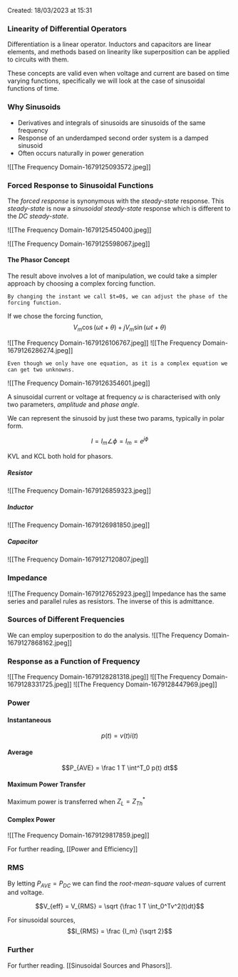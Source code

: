Created: 18/03/2023 at 15:31

### Linearity of Differential Operators
Differentiation is a linear operator. Inductors and capacitors are linear elements, and methods based on linearity like superposition can be applied to circuits with them.

These concepts are valid even when voltage and current are based on time varying functions, specifically we will look at the case of sinusoidal functions of time.

### Why Sinusoids
- Derivatives and integrals of sinusoids are sinusoids of the same frequency
- Response of an underdamped second order system is a damped sinusoid 
- Often occurs naturally in power generation

![[The Frequency Domain-1679125093572.jpeg]]

### Forced Response to Sinusoidal Functions
The *forced response* is synonymous with the *steady-state* response. This *steady-state* is now a *sinusoidal steady-state* response which is different to the *DC steady-state*.

![[The Frequency Domain-1679125450400.jpeg]]

![[The Frequency Domain-1679125598067.jpeg]]

#### The Phasor Concept
The result above involves a lot of manipulation, we could take a simpler approach by choosing a complex forcing function.

```ad-note
By changing the instant we call $t=0$, we can adjust the phase of the forcing function.
```

If we chose the forcing function,
$$V_m \cos (\omega t + \theta) + jV_m \sin(\omega t + \theta)$$ 

![[The Frequency Domain-1679126106767.jpeg]]
![[The Frequency Domain-1679126286274.jpeg]]

```ad-info
Even though we only have one equation, as it is a complex equation we can get two unknowns.
```
![[The Frequency Domain-1679126354601.jpeg]]

A sinusoidal current or voltage at frequency $\omega$ is characterised with only two parameters, *amplitude* and *phase angle*.

We can represent the sinusoid by just these two params, typically in polar form.

$$I = I_m \angle \phi = I_m = e^{j\phi}$$

KVL and KCL both hold for phasors.

##### Resistor
![[The Frequency Domain-1679126859323.jpeg]]

##### Inductor
![[The Frequency Domain-1679126981850.jpeg]]

##### Capacitor
![[The Frequency Domain-1679127120807.jpeg]]

### Impedance
![[The Frequency Domain-1679127652923.jpeg]]
Impedance has the same series and parallel rules as resistors. The inverse of this is admittance.

### Sources of Different Frequencies
We can employ superposition to do the analysis.
![[The Frequency Domain-1679127868162.jpeg]]

### Response as a Function of Frequency
![[The Frequency Domain-1679128281318.jpeg]]
![[The Frequency Domain-1679128331725.jpeg]]
![[The Frequency Domain-1679128447969.jpeg]]

### Power
#### Instantaneous
$$p(t) = v(t)i(t)$$

#### Average
$$P_{AVE} = \frac 1 T \int^T_0 p(t) dt$$

#### Maximum Power Transfer
Maximum power is transferred when $Z_L = Z_{Th}^*$

#### Complex Power
![[The Frequency Domain-1679129817859.jpeg]]

For further reading, [[Power and Efficiency]]

### RMS
By letting $P_{AVE} = P_{DC}$ we can find the *root-mean-square* values of current and voltage.

$$V_{eff} = V_{RMS} = \sqrt {\frac 1 T \int_0^Tv^2(t)dt}$$

For sinusoidal sources,
$$I_{RMS} = \frac {I_m} {\sqrt 2}$$


### Further
For further reading. [[Sinusoidal Sources and Phasors]].